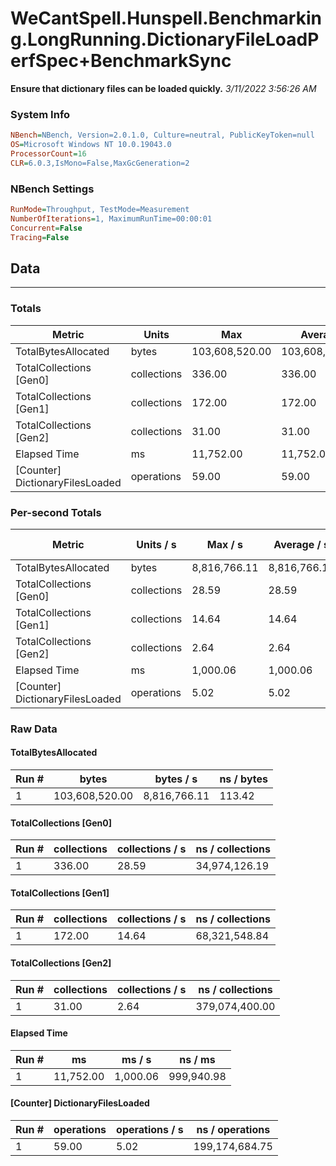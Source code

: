 ﻿# WeCantSpell.Hunspell.Benchmarking.LongRunning.DictionaryFileLoadPerfSpec+BenchmarkSync
__Ensure that dictionary files can be loaded quickly.__
_3/11/2022 3:56:26 AM_
### System Info
```ini
NBench=NBench, Version=2.0.1.0, Culture=neutral, PublicKeyToken=null
OS=Microsoft Windows NT 10.0.19043.0
ProcessorCount=16
CLR=6.0.3,IsMono=False,MaxGcGeneration=2
```

### NBench Settings
```ini
RunMode=Throughput, TestMode=Measurement
NumberOfIterations=1, MaximumRunTime=00:00:01
Concurrent=False
Tracing=False
```

## Data
-------------------

### Totals
|          Metric |           Units |             Max |         Average |             Min |          StdDev |
|---------------- |---------------- |---------------- |---------------- |---------------- |---------------- |
|TotalBytesAllocated |           bytes |  103,608,520.00 |  103,608,520.00 |  103,608,520.00 |            0.00 |
|TotalCollections [Gen0] |     collections |          336.00 |          336.00 |          336.00 |            0.00 |
|TotalCollections [Gen1] |     collections |          172.00 |          172.00 |          172.00 |            0.00 |
|TotalCollections [Gen2] |     collections |           31.00 |           31.00 |           31.00 |            0.00 |
|    Elapsed Time |              ms |       11,752.00 |       11,752.00 |       11,752.00 |            0.00 |
|[Counter] DictionaryFilesLoaded |      operations |           59.00 |           59.00 |           59.00 |            0.00 |

### Per-second Totals
|          Metric |       Units / s |         Max / s |     Average / s |         Min / s |      StdDev / s |
|---------------- |---------------- |---------------- |---------------- |---------------- |---------------- |
|TotalBytesAllocated |           bytes |    8,816,766.11 |    8,816,766.11 |    8,816,766.11 |            0.00 |
|TotalCollections [Gen0] |     collections |           28.59 |           28.59 |           28.59 |            0.00 |
|TotalCollections [Gen1] |     collections |           14.64 |           14.64 |           14.64 |            0.00 |
|TotalCollections [Gen2] |     collections |            2.64 |            2.64 |            2.64 |            0.00 |
|    Elapsed Time |              ms |        1,000.06 |        1,000.06 |        1,000.06 |            0.00 |
|[Counter] DictionaryFilesLoaded |      operations |            5.02 |            5.02 |            5.02 |            0.00 |

### Raw Data
#### TotalBytesAllocated
|           Run # |           bytes |       bytes / s |      ns / bytes |
|---------------- |---------------- |---------------- |---------------- |
|               1 |  103,608,520.00 |    8,816,766.11 |          113.42 |

#### TotalCollections [Gen0]
|           Run # |     collections | collections / s |ns / collections |
|---------------- |---------------- |---------------- |---------------- |
|               1 |          336.00 |           28.59 |   34,974,126.19 |

#### TotalCollections [Gen1]
|           Run # |     collections | collections / s |ns / collections |
|---------------- |---------------- |---------------- |---------------- |
|               1 |          172.00 |           14.64 |   68,321,548.84 |

#### TotalCollections [Gen2]
|           Run # |     collections | collections / s |ns / collections |
|---------------- |---------------- |---------------- |---------------- |
|               1 |           31.00 |            2.64 |  379,074,400.00 |

#### Elapsed Time
|           Run # |              ms |          ms / s |         ns / ms |
|---------------- |---------------- |---------------- |---------------- |
|               1 |       11,752.00 |        1,000.06 |      999,940.98 |

#### [Counter] DictionaryFilesLoaded
|           Run # |      operations |  operations / s | ns / operations |
|---------------- |---------------- |---------------- |---------------- |
|               1 |           59.00 |            5.02 |  199,174,684.75 |


